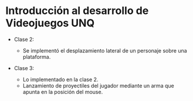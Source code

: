 # Introducción al desarrollo de Videojuegos UNQ

* Clase 2:
  - Se implementó el desplazamiento lateral de un personaje sobre una plataforma.

* Clase 3:
  - Lo implementado en la clase 2.
  - Lanzamiento de proyectiles del jugador mediante un arma que apunta en la posición del mouse.
